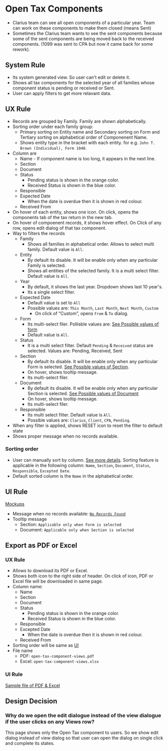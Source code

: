 # Open Tax Components

- Clarius team can see all open components of a particular year. Team can work on these components to make them closed (means Sent)
- Sometimes the Clarius team wants to see the sent components because some of the sent components are being moved back to the received components. (1099 was sent to CPA but now it came back for some rework).

## System Rule
- Its system generated view. So user can't edit or delete it.
- Shows all tax components for the selected year of all families whose component status is pending or received or Sent.
- User can apply filters to get more relavant data.

## UX Rule
- Records are grouped by Family. Family are shown alphabetically.
- Sorting order under each family group: 
    - Primary sorting on Entity name and Secondary sorting on Form and Tertiary sorting on alphabetical order of Componenent Name.
    - Shows entity type in the bracket with each entity. for e.g. `John T. Brown (Individual), Form 1040`.
- Column are
    - Name - If component name is too long, it appears in the next line.
    - Section
    - Document
    - Status
        - Pending status is shown in the orange color.
        - Received Status is shown in the blue color. 
    - Responsible
    - Expected Date
        -  When the date is overdue then it is shown in red colour.
    - Received From
- On hover of each entity, shows one icon. On click, opens the components tab of the tax return in the new tab.
- On hover of compoenent records, it shows hover effect. On Click of any row, opens edit dialog of that tax component.
- Way to filters the records
    - Family
        - Shows all families in alphabetical order. Allows to select multi family. Default value is `All`.
    - Entity
        - By default its disable. It will be enable only when any particular Family is selected. 
        - Shows all entities of the selected family. It is a multi select filter. Default value is `All`.
    - Year
        - By default, it shows the last year. Dropdown shows last 10 year's.
        - Its a single select filter.
    - Expected Date
        - Default value is set to `All`
        - Possible values are: `This Month`, `Last Month`, `Next Month`, `Custom`
            - On click of “Custom”, opens `From` & `To` dialog.
    - Form
        - Its multi-select filer. Pollisble values are: [See Possible values of form](../tax/tax-components.md#master-of-form-wise-section-and-documents)
        - Default value is `All`.
    - Status
        - It is a multi select filter. Default `Pending` & `Received` status are selected. Values are: Pending, Received, Sent
    - Section
        - By default its disable. It will be enable only when any particular Form is selected. [See Possible values of Section](../tax/tax-components.md#master-of-form-wise-section-and-documents).
        - On hover, shows tooltip message.
        - Its multi-select filer.
    - Document
        - By default its disable. It will be enable only when any particular Section is selected. [See Possible values of Document](../tax/tax-components.md#master-of-form-wise-section-and-documents)
        - On hover, shows tooltip message.
        - Its multi-select filer.
    - Responsible
        - Its multi select filter. Default value is `All`.
        - Possible values are: `Clarius`, `Client`, `CPA`, `Pending`.
- When any filter is applied, shows RESET icon to reset the filter to default state
- Shows proper message when no records available.

### Sorting order
- User can manually sort by column. [See more details](../ui-components/list-page.md#sorting). Sorting feature is applicable in the following column: `Name`, `Section`, `Document`, `Status`, `Responsible`, `Excepted Date`.
- Default sorted column is the `Name` in the alphabetical order.



## UI Rule

[Mockups](https://drive.google.com/drive/u/0/folders/1Y7dXo7fgWHfIetMyTvsm6LDSh8d_ixLC)

- Message when no records available: [`No Records Found`](https://drive.google.com/file/d/1RCxZFmQAF3Q0hNanKdyonr92wj19bKYq/view?usp=sharing)
- Tooltip message
    - Section: `Applicable only when Form is selected`
    - Document: `Applicable only when Section is selected`


## Export as PDF or Excel

### UX Rule
- Allows to download its PDF or Excel. 
- Shows both icon to the right side of header. On click of icon, PDF or Excel file will be downloaded in same page.
- Column name: 
    - Name
    - Section
    - Document
    - Status
        - Pending status is shown in the orange color.
        - Received Status is shown in the blue color. 
    - Responsible
    - Excepted Date
        - When the date is overdue then it is shown in red colour.
    - Received From
- Sorting order will be same as [UI](#ux-rule)
- File name 
    - PDF: `open-tax-component-views.pdf`
    - Excel: `open-tax-component-views.xlsx`


### UI Rule
[Sample file of PDF & Excel](https://drive.google.com/drive/u/0/folders/1unFG19XkI-BCghxKdM3WhArCrxQ-PHoO)




## Design Decision

### Why do we open the edit dialogue instead of the view dialogue if the user clicks on any Views row?

This page shows only the Open Tax component to users. So we show edit dialog instead of view dialog so that user can open the dialog on single click and complete its states.
 





